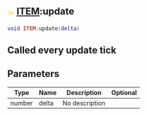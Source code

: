 ## ![shared](.gitbook/assets/shared.png) [ITEM](./home/ITEM):update

```lua
void ITEM:update(delta)
```

Called every update tick
------
## Parameters

| Type   | Name | Description | Optional |
| ------ | ---- | ----------- | -------: |
| number | delta | No description |  |

